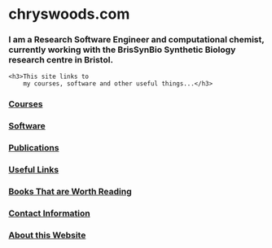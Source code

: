 
<div class="grid">
  <div class="grid-item cw-box-wide cw-btext-1-19">
    <h1>chryswoods.com</h1>
  </div>

  <div class="grid-item cw-box-big cw-btext-2">
    <h3>I am a Research Software Engineer and computational
        chemist, currently working with the 
        BrisSynBio Synthetic
        Biology research centre in Bristol.</h3>

    <h3>This site links to
        my courses, software and other useful things...</h3>
  </div>

  <a href="./main/courses.html">
    <div class="grid-item cw-box-tall cw-bbutton-1-6">
     <h3>Courses</h3>
    </div>
  </a>

  <a href="./main/software.html">
    <div class="grid-item cw-box cw-bbutton-2-15">
     <h3>Software</h3>
    </div>
  </a>

  <a href="./main/publications.html">
    <div class="grid-item cw-box cw-bbutton-3-18">
      <h3>Publications</h3>
    </div>
  </a>

  <a href="./main/links.html">
    <div class="grid-item cw-box cw-bbutton-3-14">
     <h3>Useful Links</h3>
    </div>
  </a>

  <a href="./main/reading.html">
    <div class="grid-item cw-box-wide cw-bbutton-3-9">
     <h3>Books That are Worth Reading</h3>
    </div>
  </a>

  <a href="./main/contact.html">
    <div class="grid-item cw-box cw-bbutton-4-3">
     <h3>Contact Information</h3>
    </div>
  </a>

  <a href="./main/website.html">
    <div class="grid-item cw-box cw-bbutton-5-16">
     <h3>About this Website</h3>
    </div>
  </a>

</div>

